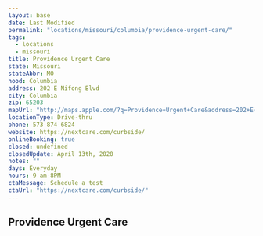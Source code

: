 ```yaml
---
layout: base
date: Last Modified
permalink: "locations/missouri/columbia/providence-urgent-care/"
tags:
  - locations
  - missouri
title: Providence Urgent Care
state: Missouri
stateAbbr: MO
hood: Columbia
address: 202 E Nifong Blvd
city: Columbia
zip: 65203
mapUrl: "http://maps.apple.com/?q=Providence+Urgent+Care&address=202+E+Nifong+Blvd,Columbia,Missouri,65203"
locationType: Drive-thru
phone: 573-874-6824
website: https://nextcare.com/curbside/
onlineBooking: true
closed: undefined
closedUpdate: April 13th, 2020
notes: ""
days: Everyday
hours: 9 am-8PM
ctaMessage: Schedule a test
ctaUrl: "https://nextcare.com/curbside/"
---
```

## Providence Urgent Care